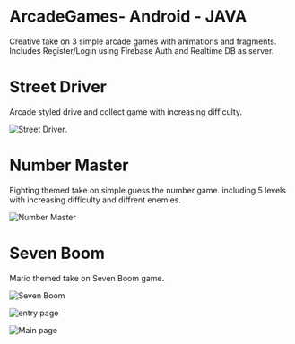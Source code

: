 # ArcadeGames- Android - JAVA
Creative take on 3 simple arcade games with animations and fragments.
Includes Register/Login using Firebase Auth and Realtime DB as server.

# Street Driver
Arcade styled drive and collect game with increasing difficulty.

![Street Driver](https://github.com/erpland/ArcadeGames-Android_Java/blob/master/examples/arcade_streetdriver.png).

# Number Master
Fighting themed take on simple guess the number game.
including 5 levels with increasing difficulty and diffrent enemies.

![Number Master](https://github.com/erpland/ArcadeGames-Android_Java/blob/master/examples/arcade_numbermaster.png) 
 

# Seven Boom
Mario  themed take on Seven Boom game.

![Seven Boom](https://github.com/erpland/ArcadeGames-Android_Java/blob/master/examples/acrade_sevenboom.png) 


![entry page](https://github.com/erpland/ArcadeGames-Android_Java/blob/master/examples/arcade_entrypage.png) 

![Main page](https://github.com/erpland/ArcadeGames-Android_Java/blob/master/examples/arcade_mainpage.png) 
